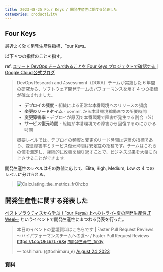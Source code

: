 ```yaml
---
title: 2023-08-25 Four Keys / 開発生産性に関する発表した
categories: productivity
---
```


## Four Keys

最近よく効く開発生産性指標、Four Keys。

以下４つの指標のことを指す。

ref. [エリート DevOps チームであることを Four Keys プロジェクトで確認する \| Google Cloud 公式ブログ](https://cloud.google.com/blog/ja/products/gcp/using-the-four-keys-to-measure-your-devops-performance)

> DevOps Research and Assessment（DORA）チームが実施した 6 年間の研究から、ソフトウェア開発チームのパフォーマンスを示す 4 つの指標が確立されました。
>
> - **デプロイの頻度** - 組織による正常な本番環境へのリリースの頻度
> - **変更のリードタイム** - commit から本番環境稼働までの所要時間
> - **変更障害率** - デプロイが原因で本番環境で障害が発生する割合（%）
> - **サービス復元時間** - 組織が本番環境での障害から回復するのにかかる時間
>
>  概要レベルでは、デプロイの頻度と変更のリード時間は速度の指標であり、変更障害率とサービス復元時間は安定性の指標です。チームはこれらの値を測定し、継続的に改善を繰り返すことで、ビジネス成果を大幅に向上させることができます。

開発生産性のレベルはその数値に応じて、Elite, High, Medium, Low の 4 つのレベルに分けられる。

> ![Calculating_the_metrics_frOhcbp](https://storage.googleapis.com/gweb-cloudblog-publish/original_images/Calculating_the_metrics_frOhcbp.jpg)

## 開発生産性に関する発表した

[ベストプラクティスから学ぶ！Four Keys向上へのトライ~夏の開発生産性LT Week~](https://findy.connpass.com/event/292030/) というイベントで開発生産性にまつわる発表を行った。

<blockquote class="twitter-tweet"><p lang="ja" dir="ltr">本日のイベントの登壇資料はこちらです | Faster Pull Request Reviews 〜ハイパフォーマンスチームへの道〜 / Faster Pull Request Reviews <a href="https://t.co/OEL6zL79Xe">https://t.co/OEL6zL79Xe</a> <a href="https://twitter.com/hashtag/%E9%96%8B%E7%99%BA%E7%94%9F%E7%94%A3%E6%80%A7_findy?src=hash&amp;ref_src=twsrc%5Etfw">#開発生産性_findy</a></p>&mdash; toshimaru (@toshimaru_e) <a href="https://twitter.com/toshimaru_e/status/1694544673707311172?ref_src=twsrc%5Etfw">August 24, 2023</a></blockquote> <script async src="https://platform.twitter.com/widgets.js" charset="utf-8"></script>

### 資料

<script defer class="speakerdeck-embed" data-id="2ca42b1230624bdbafd0661dcf2b92a4" data-ratio="1.3333333333333333" src="//speakerdeck.com/assets/embed.js"></script>
